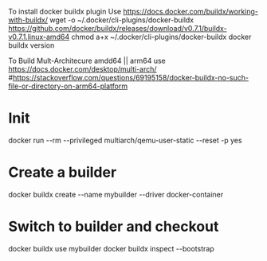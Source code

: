 To install docker buildx plugin
Use https://docs.docker.com/buildx/working-with-buildx/
wget -o ~/.docker/cli-plugins/docker-buildx https://github.com/docker/buildx/releases/download/v0.7.1/buildx-v0.7.1.linux-amd64
chmod a+x ~/.docker/cli-plugins/docker-buildx
docker buildx version 


To Build Mult-Architecure amdd64 || arm64
use https://docs.docker.com/desktop/multi-arch/
#https://stackoverflow.com/questions/69195158/docker-buildx-no-such-file-or-directory-on-arm64-platform
# Init
docker run --rm --privileged multiarch/qemu-user-static --reset -p yes

# Create a builder
docker buildx create --name mybuilder --driver docker-container

# Switch to builder and checkout
docker buildx use mybuilder
docker buildx inspect --bootstrap




